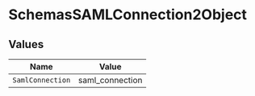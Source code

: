 # SchemasSAMLConnection2Object


## Values

| Name             | Value            |
| ---------------- | ---------------- |
| `SamlConnection` | saml_connection  |